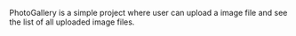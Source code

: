 PhotoGallery is a simple project where user can upload a image file and see the list of all uploaded image files.
